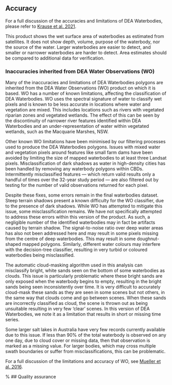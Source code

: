 ## Accuracy

For a full discussion of the accuracies and limitations of DEA Waterbodies, please refer to [Krause et al. 2021](https://doi.org/10.3390/rs13081437). 

This product shows the wet surface area of waterbodies as estimated from satellites. It does not show depth, volume, purpose of the waterbody, nor the source of the water. Larger waterbodies are easier to detect, and smaller or narrower waterbodies are harder to detect. Area estimates should be compared to additional data for verification.  

### Inaccuracies inherited from DEA Water Observations (WO)

Many of the inaccuracies and limitations of DEA Waterbodies polygons are inherited from the DEA Water Observations (WO) product on which it is based. WO has a number of known limitations, affecting the classification of DEA Waterbodies. WO uses the spectral signature of water to classify wet pixels and is known to be less accurate in locations where water and vegetation are mixed. This includes locations such as rivers with vegetated riparian zones and vegetated wetlands. The effect of this can be seen by the discontinuity of narrower river features identified within DEA Waterbodies and an under-representation of water within vegetated wetlands, such as the Macquarie Marshes, NSW.

Other known WO limitations have been minimised by our filtering processes used to produce the DEA Waterbodies polygons. Issues with mixed water and vegetation pixels around features like small farm dams have been avoided by limiting the size of mapped waterbodies to at least three Landsat pixels. Misclassification of dark shadows as water in high-density cities has been handled by removing any waterbody polygons within CBDs. Intermittently misclassified features — which return valid results only a handful of times over the 32-year study period — are also filtered out by testing for the number of valid observations returned for each pixel.

Despite these fixes, some errors remain in the final waterbodies dataset. Steep terrain shadows present a known difficulty for the WO classifier, due to the presence of dark shadows. While WO has attempted to mitigate this issue, some misclassification remains. We have not specifically attempted to address these errors within this version of the product. As such, a negligible number of the identified waterbodies may in fact be artifacts caused by terrain shadow. The signal-to-noise ratio over deep water areas has also not been addressed here and may result in some pixels missing from the centre of deep waterbodies. This may result in some doughnut-shaped mapped polygons. Similarly, different water colours may interfere with the decision-tree classifier, resulting in very turbid or coloured waterbodies being misclassified.

The automatic cloud-masking algorithm used in this analysis can misclassify bright, white sands seen on the bottom of some waterbodies as clouds. This issue is particularly problematic where these bright sands are only exposed when the waterbody begins to empty, resulting in the bright sands being seen inconsistently over time. It is very difficult to accurately cloud-mask these sands as they are seen in some scenes but not others, in the same way that clouds come and go between scenes. When these sands are incorrectly classified as cloud, the scene is thrown out as being unsuitable resulting in very few ‘clear’ scenes. In this version of DEA Waterbodies, we note it as a limitation that results in short or missing time series. 

Some larger salt lakes in Australia have very few records currently available due to this issue. If less than 90% of the total waterbody is observed on any one day, due to cloud cover or missing data, then that observation is marked as a missing value. For larger bodies, which may cross multiple swath boundaries or suffer from misclassifications, this can be problematic. 

For a full discussion of the limitations and accuracy of WO, see [Mueller et al. 2016](https://doi.org/10.1016/j.rse.2015.11.003).

% ## Quality assurance

